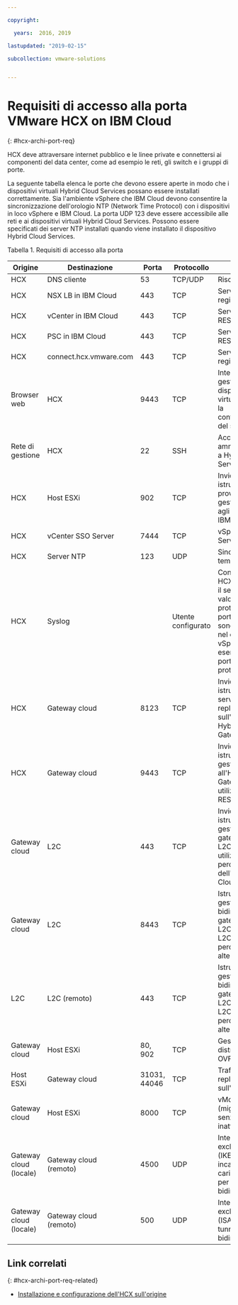 ```yaml
---

copyright:

  years:  2016, 2019

lastupdated: "2019-02-15"

subcollection: vmware-solutions


---
```

# Requisiti di accesso alla porta VMware HCX on IBM Cloud
{: #hcx-archi-port-req}

HCX deve attraversare internet pubblico e le linee private e connettersi ai componenti del data center, come ad esempio le reti, gli switch e i gruppi di porte.

La seguente tabella elenca le porte che devono essere aperte in modo che i dispositivi virtuali Hybrid Cloud Services possano essere installati correttamente. Sia l'ambiente vSphere che IBM Cloud devono consentire la sincronizzazione dell'orologio NTP (Network Time Protocol) con i dispositivi in loco vSphere e IBM Cloud. La porta UDP 123 deve essere accessibile alle reti e ai dispositivi virtuali Hybrid Cloud Services. Possono essere specificati dei server NTP installati quando viene installato il dispositivo Hybrid Cloud Services.

Tabella 1. Requisiti di accesso alla porta

| Origine | Destinazione       | Porta | Protocollo | Scopo         | Servizi |
|--------|--------------|------|----------|-----------------|----------|
| HCX    | DNS cliente | 53   | TCP/UDP  | Risoluzione nomi | DNS      |
| HCX    | NSX LB in IBM Cloud | 443 | TCP | Servizio di registrazione | HTTPS |
| HCX    | vCenter in IBM Cloud | 443 | TCP | Servizio HCX REST | HTTPS |
| HCX    | PSC in IBM Cloud | 443 | TCP | Servizio HCX REST | HTTPS |
| HCX    | connect.hcx.vmware.com | 443 | TCP | Servizio di registrazione | HTTPS |
| Browser web | HCX | 9443 | TCP | Interfaccia di gestione del dispositivo virtuale HCX per la configurazione del sistema HCX | HTTPS |
| Rete di gestione | HCX | 22 | SSH | Accesso SSH di amministrazione a Hybrid Cloud Services | SSH |
| HCX | Host ESXi | 902 | TCP | Invio delle istruzioni di provisioning e gestione da HCX agli host ESXi in IBM Cloud. | Interna |
| HCX | vCenter SSO Server | 7444 | TCP | vSphere Lookup Service |  |
| HCX | Server NTP | 123 | UDP | Sincronizzazione temporale | |
| HCX | Syslog |   | Utente configurato | Connessione tra HCX (il client) e il server Syslog. I valori per il protocollo e la porta Syslog sono specificati nel client vSphere. Ad esempio, la porta 514 per il protocollo UDP. | |
| HCX | Gateway cloud | 8123 | TCP | Invio delle istruzioni del servizio di replica basato sull'host a Hybrid Cloud Gateway. | HTTP |
| HCX | Gateway cloud | 9443 | TCP | Invio delle istruzioni di gestione all'Hybrid Cloud Gateway locale utilizzando l'API REST. | HTTP</br>HTTPS |
| Gateway cloud | L2C | 443 | TCP | Invio delle istruzioni di gestione dal gateway cloud a L2C quando L2C utilizza lo stesso percorso dell'Hybrid Cloud Gateway. | HTTP</br>HTTPS |
| Gateway cloud | L2C | 8443 | TCP | Istruzioni di gestione bidirezionale dal gateway cloud a L2C, quando L2C utilizza un percorso dati alternativo. | HTTP</br>HTTPS |
| L2C | L2C (remoto) | 443 | TCP | Istruzioni di gestione bidirezionale dal gateway cloud a L2C, quando L2C utilizza un percorso dati alternativo. | HTTP</br>HTTPS |
| Gateway cloud | Host ESXi | 80, 902  | TCP | Gestione e distribuzione OVF | Interna |
| Host ESXi | Gateway cloud | 31031, 44046 | TCP | Traffico di replica basato sull'host interno | Interna |
| Gateway cloud | Host ESXi | 8000  | TCP | vMotion (migrazione senza tempo di inattività) |  |
| Gateway cloud (locale) | Gateway cloud</br>(remoto) | 4500  | UDP | Internet key exchange (IKEv2) per incapsulare i carichi di lavoro per il tunnel bidirezionale | IPSEC |
| Gateway cloud (locale) | Gateway cloud</br>(remoto) | 500  | UDP | Internet key exchange (ISAKMP) per il tunnel bidirezionale | IPSEC |

## Link correlati
{: #hcx-archi-port-req-related}

* [Installazione e configurazione dell'HCX sull'origine](/docs/services/vmwaresolutions/archiref/hcx-archi?topic=vmware-solutions-hcx-archi-install-cfg-src)
